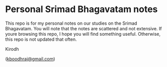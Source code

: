 # Personal Srimad Bhagavatam notes

This repo is for my personal notes on our studies on the Srimad Bhagavatam. You will note that the notes are scattered and not extensive. If youre browsing this repo, I hope you will find something useful. Otherwise, this repo is not updated that often.

Kirodh

(kboodhraj@gmail.com)